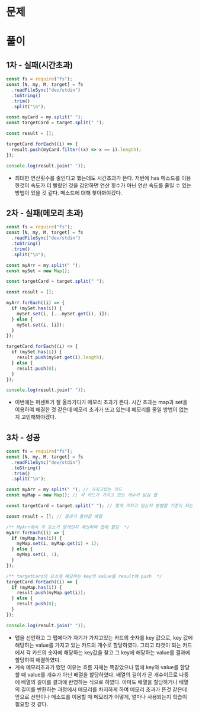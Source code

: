 # 문제

# 풀이

## 1차 - 실패(시간초과)

```javascript
const fs = require("fs");
const [N, my, M, target] = fs
  .readFileSync("dev/stdin")
  .toString()
  .trim()
  .split("\n");

const myCard = my.split(" ");
const targetCard = target.split(" ");

const result = [];

targetCard.forEach((i) => {
  result.push(myCard.filter((x) => x == i).length);
});

console.log(result.join(" "));
```

- 최대한 연산횟수를 줄인다고 했는데도 시간초과가 뜬다. 저번에 has 메소드를 이용한것이 속도가 더 빨랐던 것을 감안하면 연산 횟수가 아닌 연산 속도를 줄일 수 있는 방법이 있을 것 같다. 메소드에 대해 찾아봐야겠다.

## 2차 - 실패(메모리 초과)

```javascript
const fs = require("fs");
const [N, my, M, target] = fs
  .readFileSync("dev/stdin")
  .toString()
  .trim()
  .split("\n");

const myArr = my.split(" ");
const mySet = new Map();

const targetCard = target.split(" ");

const result = [];

myArr.forEach((i) => {
  if (mySet.has(i)) {
    mySet.set(i, [...mySet.get(i), i]);
  } else {
    mySet.set(i, [i]);
  }
});

targetCard.forEach((i) => {
  if (mySet.has(i)) {
    result.push(mySet.get(i).length);
  } else {
    result.push(0);
  }
});

console.log(result.join(" "));
```

- 이번에는 퍼센트가 잘 올라가다가 메모리 초과가 뜬다. 시간 초과는 map과 set을 이용하여 해결한 것 같은데 메모리 초과가 뜨고 있는데 메모리를 줄일 방법이 없는지 고민해봐야겠다.

## 3차 - 성공

```javascript
const fs = require("fs");
const [N, my, M, target] = fs
  .readFileSync("dev/stdin")
  .toString()
  .trim()
  .split("\n");

const myArr = my.split(" "); // 가지고있는 카드
const myMap = new Map(); // 각 카드가 가지고 있는 개수가 담길 맵

const targetCard = target.split(" "); // 몇개 가지고 있는지 분별할 기준이 되는 카드

const result = []; // 결과가 들어갈 배열

/** MyArr에서 각 요소가 몇개인지 계산하여 맵에 할당  */
myArr.forEach((i) => {
  if (myMap.has(i)) {
    myMap.set(i, myMap.get(i) + 1);
  } else {
    myMap.set(i, 1);
  }
});

/** targetCard의 요소에 해당하는 key의 value를 result에 push  */
targetCard.forEach((i) => {
  if (myMap.has(i)) {
    result.push(myMap.get(i));
  } else {
    result.push(0);
  }
});

console.log(result.join(" "));
```

- 맵을 선언하고 그 맵에다가 자기가 가지고있는 카드의 숫자를 key 값으로, key 값에 해당하는 value를 가지고 있는 카드의 개수로 할당하였다. 그리고 타겟이 되는 카드에서 각 카드의 숫자에 해당하는 key값을 찾고 그 key에 해당하는 value를 결과에 할당하여 해결하였다.
- 계속 메모리초과가 떴던 이유는 흐름 자체는 똑같았으나 맵에 key와 value를 할당할 때 value를 개수가 아닌 배열을 할당하였다. 배열의 길이가 곧 개수이므로 나중에 배열의 길이를 결과에 반영하는 식으로 하였다. 아마도 배열을 할당하거나 배열의 길이를 반환하는 과정에서 메모리를 차지하게 하여 메모리 초과가 뜬것 같은데 앞으로 선언이나 메소드를 이용할 때 메모리가 어떻게, 얼마나 사용되는지 학습이 필요할 것 같다.
